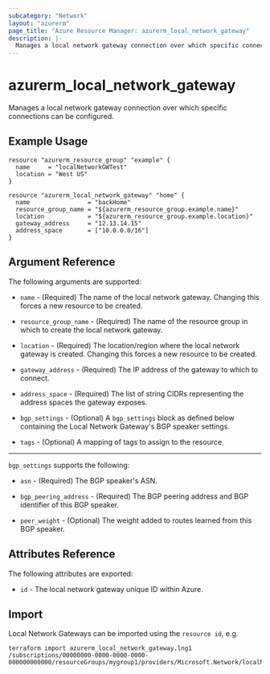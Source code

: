```yaml
---
subcategory: "Network"
layout: "azurerm"
page_title: "Azure Resource Manager: azurerm_local_network_gateway"
description: |-
  Manages a local network gateway connection over which specific connections can be configured.
---
```


# azurerm_local_network_gateway

Manages a local network gateway connection over which specific connections can be configured.

## Example Usage

```hcl
resource "azurerm_resource_group" "example" {
  name     = "localNetworkGWTest"
  location = "West US"
}

resource "azurerm_local_network_gateway" "home" {
  name                = "backHome"
  resource_group_name = "${azurerm_resource_group.example.name}"
  location            = "${azurerm_resource_group.example.location}"
  gateway_address     = "12.13.14.15"
  address_space       = ["10.0.0.0/16"]
}
```

## Argument Reference

The following arguments are supported:

* `name` - (Required) The name of the local network gateway. Changing this
    forces a new resource to be created.

* `resource_group_name` - (Required) The name of the resource group in which to
    create the local network gateway.

* `location` - (Required) The location/region where the local network gateway is
    created. Changing this forces a new resource to be created.

* `gateway_address` - (Required) The IP address of the gateway to which to
    connect.

* `address_space` - (Required) The list of string CIDRs representing the
    address spaces the gateway exposes.

* `bgp_settings` - (Optional) A `bgp_settings` block as defined below containing the
    Local Network Gateway's BGP speaker settings.

* `tags` - (Optional) A mapping of tags to assign to the resource.

---

`bgp_settings` supports the following:

* `asn` - (Required) The BGP speaker's ASN.

* `bgp_peering_address` - (Required) The BGP peering address and BGP identifier
    of this BGP speaker.

* `peer_weight` - (Optional) The weight added to routes learned from this
    BGP speaker.

## Attributes Reference

The following attributes are exported:

* `id` - The local network gateway unique ID within Azure.

## Import

Local Network Gateways can be imported using the `resource id`, e.g.

```shell
terraform import azurerm_local_network_gateway.lng1 /subscriptions/00000000-0000-0000-0000-000000000000/resourceGroups/mygroup1/providers/Microsoft.Network/localNetworkGateways/lng1
```
